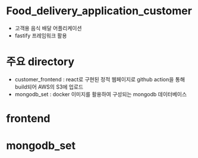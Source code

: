 # Food_delivery_application_customer
- 고객용 음식 배달 어플리케이션
- fastify 프레임워크 활용

# 주요 directory
- customer_frontend : react로 구현된 정적 웹페이지로 github action을 통해 build되어 AWS의 S3에 업로드
- mongodb_set : docker 이미지를 활용하여 구성되는 mongodb 데이터베이스

# frontend


# mongodb_set